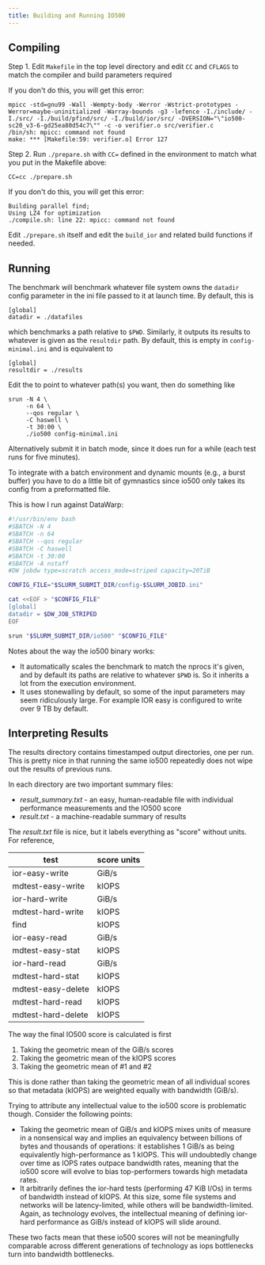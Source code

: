 ```yaml
---
title: Building and Running IO500
---
```


## Compiling

Step 1. Edit `Makefile` in the top level directory and edit `CC` and `CFLAGS` to
match the compiler and build parameters required

If you don't do this, you will get this error:

    mpicc -std=gnu99 -Wall -Wempty-body -Werror -Wstrict-prototypes -Werror=maybe-uninitialized -Warray-bounds -g3 -lefence -I./include/ -I./src/ -I./build/pfind/src/ -I./build/ior/src/ -DVERSION="\"io500-sc20_v3-6-gd25ea80d54c7\"" -c -o verifier.o src/verifier.c
    /bin/sh: mpicc: command not found
    make: *** [Makefile:59: verifier.o] Error 127

Step 2. Run `./prepare.sh` with `CC=` defined in the environment to match what
you put in the Makefile above:

    CC=cc ./prepare.sh

If you don't do this, you will get this error:

    Building parallel find;
    Using LZ4 for optimization
    ./compile.sh: line 22: mpicc: command not found

Edit `./prepare.sh` itself and edit the `build_ior` and related build functions
if needed.

## Running

The benchmark will benchmark whatever file system owns the `datadir` config
parameter in the ini file passed to it at launch time.  By default, this is

    [global]
    datadir = ./datafiles

which benchmarks a path relative to `$PWD`.  Similarly, it outputs its results
to whatever is given as the `resultdir` path.  By default, this is empty in
`config-minimal.ini` and is equivalent to

    [global]
    resultdir = ./results

Edit the to point to whatever path(s) you want, then do something like

    srun -N 4 \
         -n 64 \
         --qos regular \
         -C haswell \
         -t 30:00 \
         ./io500 config-minimal.ini

Alternatively submit it in batch mode, since it does run for a while (each test
runs for five minutes).

To integrate with a batch environment and dynamic mounts (e.g., a burst buffer)
you have to do a little bit of gymnastics since io500 only takes its config from
a preformatted file.

This is how I run against DataWarp:

```bash
#!/usr/bin/env bash
#SBATCH -N 4
#SBATCH -n 64
#SBATCH --qos regular
#SBATCH -C haswell
#SBATCH -t 30:00
#SBATCH -A nstaff
#DW jobdw type=scratch access_mode=striped capacity=20TiB

CONFIG_FILE="$SLURM_SUBMIT_DIR/config-$SLURM_JOBID.ini"

cat <<EOF > "$CONFIG_FILE"
[global]
datadir = $DW_JOB_STRIPED
EOF

srun "$SLURM_SUBMIT_DIR/io500" "$CONFIG_FILE"
```

Notes about the way the io500 binary works:

- It automatically scales the benchmark to match the nprocs it's given, and by
  default its paths are relative to whatever `$PWD` is.  So it inherits a lot
  from the execution environment.
- It uses stonewalling by default, so some of the input parameters may seem
  ridiculously large.  For example IOR easy is configured to write over 9 TB by
  default.

## Interpreting Results

The results directory contains timestamped output directories, one per run.  
This is pretty nice in that running the same io500 repeatedly does not wipe out
the results of previous runs.

In each directory are two important summary files:

- _result\_summary.txt_ - an easy, human-readable file with individual performance
  measurements and the IO500 score
- _result.txt_ - a machine-readable summary of results

The _result.txt_ file is nice, but it labels everything as "score" without
units.  For reference,

test                | score units |
--------------------|-------------|
ior-easy-write      | GiB/s       |
mdtest-easy-write   | kIOPS       |
ior-hard-write      | GiB/s       |
mdtest-hard-write   | kIOPS       |
find                | kIOPS       |
ior-easy-read       | GiB/s       |
mdtest-easy-stat    | kIOPS       |
ior-hard-read       | GiB/s       |
mdtest-hard-stat    | kIOPS       |
mdtest-easy-delete  | kIOPS       |
mdtest-hard-read    | kIOPS       |
mdtest-hard-delete  | kIOPS       |

The way the final IO500 score is calculated is first

1. Taking the geometric mean of the GiB/s scores
2. Taking the geometric mean of the kIOPS scores
3. Taking the geometric mean of #1 and #2

This is done rather than taking the geometric mean of all individual scores so
that metadata (kIOPS) are weighted equally with bandwidth (GiB/s).

Trying to attribute any intellectual value to the io500 score is problematic
though.  Consider the following points:

- Taking the geometric mean of GiB/s and kIOPS mixes units of measure in
  a nonsensical way and implies an equivalency between billions of bytes and
  thousands of operations: it establishes 1 GiB/s as being equivalently
  high-performance as 1 kIOPS.  This will undoubtedly change over time as IOPS
  rates outpace bandwidth rates, meaning that the io500 score will evolve to
  bias top-performers towards high metadata rates.
- It arbitrarily defines the ior-hard tests (performing 47 KiB I/Os) in terms of
  bandwidth instead of kIOPS.  At this size, some file systems and networks will
  be latency-limited, while others will be bandwidth-limited.  Again, as
  technology evolves, the intellectual meaning of defining ior-hard performance
  as GiB/s instead of kIOPS will slide around.

These two facts mean that these io500 scores will not be meaningfully comparable
across different generations of technology as iops bottlenecks turn into
bandwidth bottlenecks.

